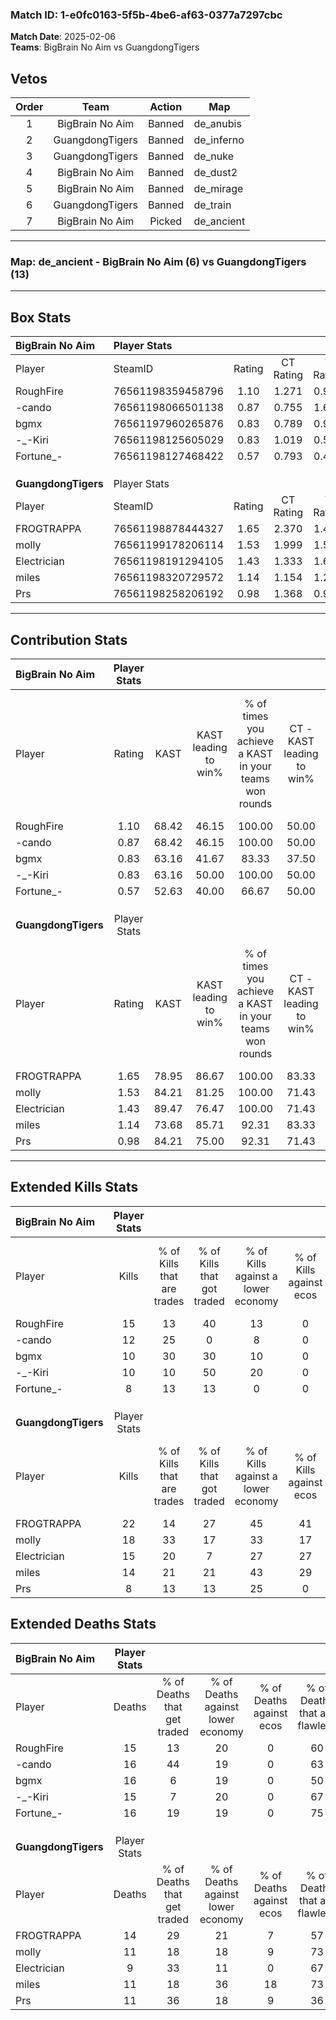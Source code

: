 ### Match ID: 1-e0fc0163-5f5b-4be6-af63-0377a7297cbc  
**Match Date**: 2025-02-06  
**Teams**: BigBrain No Aim vs GuangdongTigers  

## Vetos  

| Order | Team | Action | Map |
| :---: | :--: | :----: | --- |
| 1 | BigBrain No Aim | Banned | de_anubis |
| 2 | GuangdongTigers | Banned | de_inferno |
| 3 | GuangdongTigers | Banned | de_nuke |
| 4 | BigBrain No Aim | Banned | de_dust2 |
| 5 | BigBrain No Aim | Banned | de_mirage |
| 6 | GuangdongTigers | Banned | de_train |
| 7 | BigBrain No Aim | Picked | de_ancient |

---  

### **Map**: de_ancient - BigBrain No Aim (6) vs GuangdongTigers (13)  
---  

## Box Stats  

| **BigBrain No Aim** | Player Stats      |        |           |          |       |       |       |         |        |      |     |
| :- | :- | :-: | :-: | :-: | :-: | :-: | :-: | :-: | :-: | :-: | :-: |
| Player              | SteamID           | Rating | CT Rating | T Rating | KAST  |  ADR  | Kills | Assists | Deaths | K/D  | HS% |
| RoughFire           | 76561198359458796 |  1.10  |   1.271   |  0.958   | 68.42 | 82.2  |  15   |    2    |   15   | 1.00 | 40  |
| -cando              | 76561198066501138 |  0.87  |   0.755   |  1.623   | 68.42 | 58.2  |  12   |    4    |   16   | 0.75 | 33  |
| bgmx                | 76561197960265876 |  0.83  |   0.789   |  0.980   | 63.16 | 81.4  |  10   |    8    |   16   | 0.63 | 30  |
| -_-Kiri             | 76561198125605029 |  0.83  |   1.019   |  0.573   | 63.16 | 74.5  |  10   |    6    |   15   | 0.67 | 50  |
| Fortune_-           | 76561198127468422 |  0.57  |   0.793   |  0.407   | 52.63 | 57.7  |   8   |    4    |   16   | 0.50 | 50  |
|                     |                   |        |           |          |       |       |       |         |        |      |     |
|                     |                   |        |           |          |       |       |       |         |        |      |     |
|                     |                   |        |           |          |       |       |       |         |        |      |     |
| **GuangdongTigers** | Player Stats      |        |           |          |       |       |       |         |        |      |     |
| Player              | SteamID           | Rating | CT Rating | T Rating | KAST  |  ADR  | Kills | Assists | Deaths | K/D  | HS% |
| FROGTRAPPA          | 76561198878444327 |  1.65  |   2.370   |  1.419   | 78.95 | 122.1 |  22   |    3    |   14   | 1.57 | 68  |
| molly               | 76561199178206114 |  1.53  |   1.999   |  1.522   | 84.21 | 103.4 |  18   |    3    |   11   | 1.64 | 66  |
| Electrician         | 76561198191294105 |  1.43  |   1.333   |  1.621   | 89.47 | 78.0  |  15   |    7    |   9    | 1.67 | 73  |
| miles               | 76561198320729572 |  1.14  |   1.154   |  1.229   | 73.68 | 60.6  |  14   |    4    |   11   | 1.27 | 28  |
| Prs                 | 76561198258206192 |  0.98  |   1.368   |  0.957   | 84.21 | 64.0  |   8   |    8    |   11   | 0.73 | 25  |
---  

## Contribution Stats  

| **BigBrain No Aim** | Player Stats |       |                      |                                                        |                           |                                                             |                          |                                                            |
| :- | :-: | :-: | :-: | :-: | :-: | :-: | :-: | :-: |
| Player              |    Rating    | KAST  | KAST leading to win% | % of times you achieve a KAST in your teams won rounds | CT - KAST leading to win% | CT - % of times you achieve a KAST in your teams won rounds | T - KAST leading to win% | T - % of times you achieve a KAST in your teams won rounds |
| RoughFire           |     1.10     | 68.42 |        46.15         |                         100.00                         |           50.00           |                           100.00                            |          40.00           |                           100.00                           |
| -cando              |     0.87     | 68.42 |        46.15         |                         100.00                         |           50.00           |                           100.00                            |          40.00           |                           100.00                           |
| bgmx                |     0.83     | 63.16 |        41.67         |                         83.33                          |           37.50           |                            75.00                            |          50.00           |                           100.00                           |
| -_-Kiri             |     0.83     | 63.16 |        50.00         |                         100.00                         |           50.00           |                           100.00                            |          50.00           |                           100.00                           |
| Fortune_-           |     0.57     | 52.63 |        40.00         |                         66.67                          |           50.00           |                            75.00                            |          25.00           |                           50.00                            |
|                     |              |       |                      |                                                        |                           |                                                             |                          |                                                            |
|                     |              |       |                      |                                                        |                           |                                                             |                          |                                                            |
|                     |              |       |                      |                                                        |                           |                                                             |                          |                                                            |
| **GuangdongTigers** | Player Stats |       |                      |                                                        |                           |                                                             |                          |                                                            |
| Player              |    Rating    | KAST  | KAST leading to win% | % of times you achieve a KAST in your teams won rounds | CT - KAST leading to win% | CT - % of times you achieve a KAST in your teams won rounds | T - KAST leading to win% | T - % of times you achieve a KAST in your teams won rounds |
| FROGTRAPPA          |     1.65     | 78.95 |        86.67         |                         100.00                         |           83.33           |                           100.00                            |          88.89           |                           100.00                           |
| molly               |     1.53     | 84.21 |        81.25         |                         100.00                         |           71.43           |                           100.00                            |          88.89           |                           100.00                           |
| Electrician         |     1.43     | 89.47 |        76.47         |                         100.00                         |           71.43           |                           100.00                            |          80.00           |                           100.00                           |
| miles               |     1.14     | 73.68 |        85.71         |                         92.31                          |           83.33           |                           100.00                            |          87.50           |                           87.50                            |
| Prs                 |     0.98     | 84.21 |        75.00         |                         92.31                          |           71.43           |                           100.00                            |          77.78           |                           87.50                            |
---  

## Extended Kills Stats  

| **BigBrain No Aim** | Player Stats |                            |                            |                                    |                         |                              |                                 |                                       |                    |           |
| :- | :-: | :-: | :-: | :-: | :-: | :-: | :-: | :-: | :-: | :-: |
| Player              |    Kills     | % of Kills that are trades | % of Kills that got traded | % of Kills against a lower economy | % of Kills against ecos | % of Kills that are flawless | % of Kills that are close duels | % of Kills that are assisted by flash | Pistol Round Kills | AWP Kills |
| RoughFire           |      15      |             13             |             40             |                 13                 |            0            |              73              |                0                |                  27                   |         0          |     3     |
| -cando              |      12      |             25             |             0              |                 8                  |            0            |              75              |                0                |                   0                   |         0          |     0     |
| bgmx                |      10      |             30             |             30             |                 10                 |            0            |              60              |               20                |                   0                   |         2          |     0     |
| -_-Kiri             |      10      |             10             |             50             |                 20                 |            0            |              20              |                0                |                   0                   |         0          |     1     |
| Fortune_-           |      8       |             13             |             13             |                 0                  |            0            |              63              |                0                |                   0                   |         3          |     2     |
|                     |              |                            |                            |                                    |                         |                              |                                 |                                       |                    |           |
|                     |              |                            |                            |                                    |                         |                              |                                 |                                       |                    |           |
|                     |              |                            |                            |                                    |                         |                              |                                 |                                       |                    |           |
| **GuangdongTigers** | Player Stats |                            |                            |                                    |                         |                              |                                 |                                       |                    |           |
| Player              |    Kills     | % of Kills that are trades | % of Kills that got traded | % of Kills against a lower economy | % of Kills against ecos | % of Kills that are flawless | % of Kills that are close duels | % of Kills that are assisted by flash | Pistol Round Kills | AWP Kills |
| FROGTRAPPA          |      22      |             14             |             27             |                 45                 |           41            |              64              |                9                |                   0                   |         0          |     1     |
| molly               |      18      |             33             |             17             |                 33                 |           17            |              67              |                6                |                   0                   |         0          |     2     |
| Electrician         |      15      |             20             |             7              |                 27                 |           27            |              60              |               20                |                   0                   |         0          |     2     |
| miles               |      14      |             21             |             21             |                 43                 |           29            |              64              |                7                |                   7                   |         1          |     0     |
| Prs                 |      8       |             13             |             13             |                 25                 |            0            |              75              |                0                |                   0                   |         0          |     0     |
## Extended Deaths Stats  

| **BigBrain No Aim** | Player Stats |                             |                                   |                          |                               |                            |                           |               |
| :- | :-: | :-: | :-: | :-: | :-: | :-: | :-: | :-: |
| Player              |    Deaths    | % of Deaths that get traded | % of Deaths against lower economy | % of Deaths against ecos | % of Deaths that are flawless | % of Deaths that are close | % of Deaths while blinded | Deaths to AWP |
| RoughFire           |      15      |             13              |                20                 |            0             |              60               |             7              |             0             |       0       |
| -cando              |      16      |             44              |                19                 |            0             |              63               |             6              |             0             |       0       |
| bgmx                |      16      |              6              |                19                 |            0             |              50               |             13             |             0             |       1       |
| -_-Kiri             |      15      |              7              |                20                 |            0             |              67               |             7              |             0             |       0       |
| Fortune_-           |      16      |             19              |                19                 |            0             |              75               |             13             |             6             |       0       |
|                     |              |                             |                                   |                          |                               |                            |                           |               |
|                     |              |                             |                                   |                          |                               |                            |                           |               |
|                     |              |                             |                                   |                          |                               |                            |                           |               |
| **GuangdongTigers** | Player Stats |                             |                                   |                          |                               |                            |                           |               |
| Player              |    Deaths    | % of Deaths that get traded | % of Deaths against lower economy | % of Deaths against ecos | % of Deaths that are flawless | % of Deaths that are close | % of Deaths while blinded | Deaths to AWP |
| FROGTRAPPA          |      14      |             29              |                21                 |            7             |              57               |             7              |            14             |       1       |
| molly               |      11      |             18              |                18                 |            9             |              73               |             9              |             9             |       1       |
| Electrician         |      9       |             33              |                11                 |            0             |              67               |             0              |             0             |       1       |
| miles               |      11      |             18              |                36                 |            18            |              73               |             0              |             0             |       1       |
| Prs                 |      11      |             36              |                18                 |            9             |              36               |             0              |             9             |       1       |

